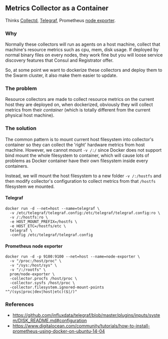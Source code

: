 ## Metrics Collector as a Container
Thinks [Collectd](https://github.com/collectd/collectd), [Telegraf](https://github.com/influxdata/telegraf), Prometheus [node exporter](https://github.com/prometheus/node_exporter).

### Why
Normally these collectors will run as agents on a host machine, collect that machine's resource metrics such as cpu, mem, disk usage.
If deployed by normal binary files on every nodes, they work fine but you will loose service discovery features that Consul and Registrator
offer.

So, at some point we want to dockerize these collectors and deploy them to the Swarm cluster, it also make them easier to update.

### The problem
Resource collectors are made to collect resource metrics on the current host they are deployed on, when dockerized,
obviously they will collect metrics from their *container* (which is totally different from the current physical host machine).

### The solution
The common pattern is to mount current host filesystem into collector's container so they can collect the 'right' hardware metrics from host machine.
However, we cannot mount `-v /:/` since Docker does not support bind mount the whole filesystem to container,
which will cause lots of problems as Docker container have their own filesystem inside every containers.

Instead, we will mount the host filesystem to a new folder `-v /:/hostfs` and then modify collector's configuration to collect
metrics from that `/hostfs` filesystem we mounted.

#### Telegraf
```console
docker run -d --net=host --name=telegraf \
  -v /etc/telegraf/telegraf.config:/etc/telegraf/telegraf.config:ro \
  -v /:/hostfs:ro \
  -e HOST_MOUNT_PREFIX=/hostfs \
  -e HOST_ETC=/hostfs/etc \
  telegraf \
  -config /etc/telegraf/telegraf.config
```

#### Prometheus node exporter
```console
docker run -d -p 9100:9100 --net=host --name=node-exporter \
  -v "/proc:/host/proc" \
  -v "/sys:/host/sys" \
  -v "/:/rootfs" \
  prom/node-exporter \
  -collector.procfs /host/proc \
  -collector.sysfs /host/proc \
  -collector.filesystem.ignored-mount-points "^/(sys|proc|dev|host|etc)($|/)"
```

### References
- https://github.com/influxdata/telegraf/blob/master/plugins/inputs/system/DISK_README.md#configuration
- https://www.digitalocean.com/community/tutorials/how-to-install-prometheus-using-docker-on-ubuntu-14-04
